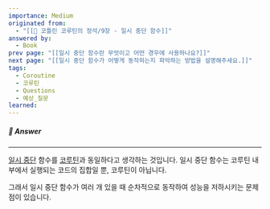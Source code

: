 ```yaml
---
importance: Medium
originated from:
  - "[[📘 코틀린 코루틴의 정석/9장 - 일시 중단 함수]]"
answered by:
  - Book
prev page: "[[일시 중단 함수란 무엇이고 어떤 경우에 사용하나요?]]"
next page: "[[일시 중단 함수가 어떻게 동작하는지 파악하는 방법을 설명해주세요.]]"
tags:
  - Coroutine
  - 코루틴
  - Questions
  - 예상_질문
learned:
---
```

##### 💬 Answer
---
[일시 중단](일시%20중단.md) 함수를 [코루틴](코루틴.md)과 동일하다고 생각하는 것입니다.
일시 중단 함수는 코루틴 내부에서 실행되는 코드의 집합일 뿐, 코루틴이 아닙니다.

그래서 일시 중단 함수가 여러 개 있을 때 순차적으로 동작하여 성능을 저하시키는 문제점이 있습니다.

